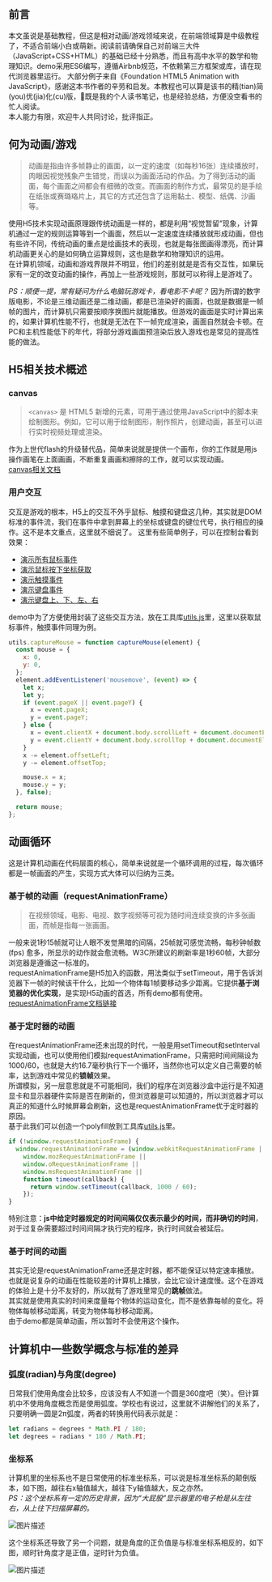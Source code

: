 ## 前言 ##  
本文虽说是基础教程，但这是相对动画/游戏领域来说，在前端领域算是中级教程了，不适合前端小白或萌新。阅读前请确保自己对前端三大件（JavaScript+CSS+HTML）的基础已经十分熟悉，而且有高中水平的数学和物理知识。demo采用ES6编写，遵循Airbnb规范，不依赖第三方框架或库，请在现代浏览器里运行。
大部分例子来自《Foundation HTML5 Animation with JavaScript》，感谢这本书作者的辛劳和启发。本教程也可以算是该书的精(tian)简(you)优(jia)化(cu)版，既是我的个人读书笔记，也是经验总结，方便没空看书的忙人阅读。  
本人能力有限，欢迎牛人共同讨论，批评指正。  

## 何为动画/游戏 ##
> 动画是指由许多帧静止的画面，以一定的速度（如每秒16张）连续播放时，肉眼因视觉残象产生错觉，而误以为画面活动的作品。为了得到活动的画面，每个画面之间都会有细微的改变。而画面的制作方式，最常见的是手绘在纸张或赛璐珞片上，其它的方式还包含了运用黏土、模型、纸偶、沙画等。

使用H5技术实现动画原理跟传统动画是一样的，都是利用“视觉暂留”现象，计算机通过一定的规则运算等到一个画面，然后以一定速度连续播放就形成动画，但也有些许不同，传统动画的重点是绘画技术的表现，也就是每张图画得漂亮，而计算机动画更关心的是如何确立运算规则，这也是数学和物理知识的运用。  
在计算机领域，动画和游戏界限并不明显，他们的差别就是是否有交互性，如果玩家有一定的改变动画的操作，再加上一些游戏规则，那就可以称得上是游戏了。  

*PS：顺便一提，常有疑问为什么电脑玩游戏卡，看电影不卡呢？*
因为所谓的数字版电影，不论是三维动画还是二维动画，都是已渲染好的画面，也就是数据是一帧帧的图片，而计算机只需要按顺序换图片就能播放。但游戏的画面是实时计算出来的，如果计算机性能不行，也就是无法在下一帧完成渲染，画面自然就会卡顿。在PC和主机性能低下的年代，将部分游戏画面预渲染后放入游戏也是常见的提高性能的做法。

## H5相关技术概述 ##

### canvas ###

> `<canvas>` 是 HTML5 新增的元素，可用于通过使用JavaScript中的脚本来绘制图形。例如，它可以用于绘制图形，制作照片，创建动画，甚至可以进行实时视频处理或渲染。

作为上世代flash的升级替代品，简单来说就是提供一个画布，你的工作就是用js操作画笔在上面画画，不断重复画画和擦除的工作，就可以实现动画。  
[canvas相关文档][1]

### 用户交互 ###
交互是游戏的根本，H5上的交互不外乎鼠标、触摸和键盘这几种，其实就是DOM标准的事件流，我们在事件中拿到屏幕上的坐标或键盘的键位代号，执行相应的操作。这不是本文重点，这里就不细说了。
这里有些简单例子，可以在控制台看到效果：

- [演示所有鼠标事件][2]
- [演示鼠标按下坐标获取][3]
- [演示触摸事件][4]
- [演示键盘事件][5]
- [演示键盘上、下、左、右][6]

demo中为了方便使用封装了这些交互方法，放在工具库[utils.js][7]里，这里以获取鼠标事件，触摸事件同理为例。

``` javascript
utils.captureMouse = function captureMouse(element) {
  const mouse = {
    x: 0,
    y: 0,
  };
  element.addEventListener('mousemove', (event) => {
    let x;
    let y;
    if (event.pageX || event.pageY) {
      x = event.pageX;
      y = event.pageY;
    } else {
      x = event.clientX + document.body.scrollLeft + document.documentElement.scrollLeft;
      y = event.clientY + document.body.scrollTop + document.documentElement.scrollTop;
    }
    x -= element.offsetLeft;
    y -= element.offsetTop;

    mouse.x = x;
    mouse.y = y;
  }, false);

  return mouse;
};
```

## 动画循环 ##
这是计算机动画在代码层面的核心，简单来说就是一个循环调用的过程，每次循环都是一帧画面的产生，实现方式大体可以归纳为三类。

### 基于帧的动画（requestAnimationFrame） ###
>在视频领域，电影、电视、数字视频等可视为随时间连续变换的许多张画面，而帧是指每一张画面。

一般来说1秒15帧就可让人眼不发觉黑暗的间隔，25帧就可感觉流畅，每秒钟帧数 (fps) 愈多，所显示的动作就会愈流畅。W3C所建议的刷新率是1秒60帧，大部分浏览器是遵循这一标准的。  
requestAnimationFrame是H5加入的函数，用法类似于setTimeout，用于告诉浏览器下一帧的时候该干什么，比如一个物体每1帧要移动多少距离。它提供**基于浏览器的优化实现**，是实现H5动画的首选，所有demo都有使用。
[requestAnimationFrame文档链接][8]

### 基于定时器的动画 ###
在requestAnimationFrame还未出现的时代，一般是用setTimeout和setInterval实现动画，也可以使用他们模拟requestAnimationFrame，只需把时间间隔设为1000/60，也就是大约16.7毫秒执行下一个循环，当然你也可以定义自己需要的帧率，达到游戏中常见的**锁帧**效果。  
所谓模拟，另一层意思就是不可能相同，我们的程序在浏览器沙盒中运行是不知道显卡和显示器硬件实际是否在刷新的，但浏览器是可以知道的，所以浏览器才可以真正的知道什么时候屏幕会刷新，这也是requestAnimationFrame优于定时器的原因。  
基于此我们可以创造一个polyfill放到工具库[utils.js][9]里。  

```javascript
if (!window.requestAnimationFrame) {
  window.requestAnimationFrame = (window.webkitRequestAnimationFrame ||
    window.mozRequestAnimationFrame ||
    window.oRequestAnimationFrame ||
    window.msRequestAnimationFrame ||
    function timeout(callback) {
      return window.setTimeout(callback, 1000 / 60);
    });
}
```

特别注意：**js中给定时器规定的时间间隔仅仅表示最少的时间，而非确切的时间**，对于过复杂需要超过时间间隔才执行完的程序，执行时间就会被延后。  

### 基于时间的动画 ###
其实无论是requestAnimationFrame还是定时器，都不能保证以特定速率播放。也就是说复杂的动画在性能较差的计算机上播放，会比它设计速度慢。这个在游戏的体验上是十分不友好的，所以就有了游戏里常见的**跳帧**做法。  
其实就是使用真实的时间来度量每个物体的运动变化，而不是依靠每帧的变化。将物体每帧移动距离，转变为物体每秒移动距离。  
由于demo都是简单动画，所以暂时不会使用这个操作。  

## 计算机中一些数学概念与标准的差异 ##

### 弧度(radian)与角度(degree) ###
日常我们使用角度会比较多，应该没有人不知道一个圆是360度吧（笑）。但计算机中不使用角度概念而是使用弧度。学校也有说过，这里就不讲解他们的关系了，只要明确一圆是2π弧度，两者的转换用代码表示就是：

```javascript
let radians = degrees * Math.PI / 180;
let degrees = radians * 180 / Math.PI;
```

### 坐标系 ###
计算机里的坐标系也不是日常使用的标准坐标系，可以说是标准坐标系的颠倒版本，如下图，越往右x轴值越大，越往下y轴值越大，反之亦然。  
*PS：这个坐标系有一定的历史背景，因为“大屁股”显示器里的电子枪是从左往右，从上往下扫描屏幕的。*  

![图片描述][10]

这个坐标系还导致了另一个问题，就是角度的正负值是与标准坐标系相反的，如下图，顺时针角度才是正值，逆时针为负值。  

![图片描述][11]


  [1]: https://developer.mozilla.org/zh-CN/docs/Web/API/Canvas_API
  [2]: https://nimokuri.github.io/H5Learning-animationDemo/part1/03-mouse-events.html
  [3]: https://nimokuri.github.io/H5Learning-animationDemo/part1/04-mouse-position.html
  [4]: https://nimokuri.github.io/H5Learning-animationDemo/part1/05-touch-events.html
  [5]: https://nimokuri.github.io/H5Learning-animationDemo/part1/06-keyboard-events.html
  [6]: https://nimokuri.github.io/H5Learning-animationDemo/part1/07-key-codes.html
  [7]: https://github.com/nimokuri/H5Learning-animationDemo/blob/master/common/utils.js
  [8]: https://developer.mozilla.org/zh-CN/docs/Web/API/Window/requestAnimationFrame
  [9]: https://github.com/nimokuri/H5Learning-animationDemo/blob/master/common/utils.js
  [10]: https://nimokuri.github.io/myBlog-backup/assets/【30分钟学完】canvas动画|游戏基础(1)：理论先行/1.png
  [11]: https://nimokuri.github.io/myBlog-backup/assets/【30分钟学完】canvas动画|游戏基础(1)：理论先行/2.png
